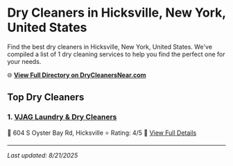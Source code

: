 # Dry Cleaners in Hicksville, New York, United States

Find the best dry cleaners in Hicksville, New York, United States. We've compiled a list of 1 dry cleaning services to help you find the perfect one for your needs.

🌐 **[View Full Directory on DryCleanersNear.com](https://drycleanersnear.com/city/US/New%20York/Hicksville)**

## Top Dry Cleaners

### 1. [VJAG Laundry & Dry Cleaners](https://drycleanersnear.com/dryCleaner/686dcd2e04b0376d46bba421/vjag-laundry-dry-cleaners)
📍 604 S Oyster Bay Rd, Hicksville
⭐ Rating: 4/5
🔗 [View Full Details](https://drycleanersnear.com/dryCleaner/686dcd2e04b0376d46bba421/vjag-laundry-dry-cleaners)


---

*Last updated: 8/21/2025*
